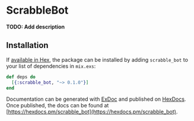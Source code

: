 # ScrabbleBot

**TODO: Add description**

## Installation

If [available in Hex](https://hex.pm/docs/publish), the package can be installed
by adding `scrabble_bot` to your list of dependencies in `mix.exs`:

```elixir
def deps do
  [{:scrabble_bot, "~> 0.1.0"}]
end
```

Documentation can be generated with [ExDoc](https://github.com/elixir-lang/ex_doc)
and published on [HexDocs](https://hexdocs.pm). Once published, the docs can
be found at [https://hexdocs.pm/scrabble_bot](https://hexdocs.pm/scrabble_bot).

